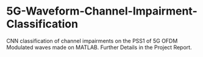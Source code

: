 # 5G-Waveform-Channel-Impairment-Classification
CNN classification of channel impairments on the PSS1 of 5G OFDM Modulated waves made on MATLAB. 
Further Details in the Project Report.
